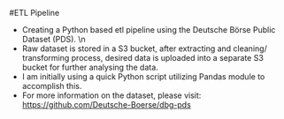 #ETL Pipeline
* Creating a Python based etl pipeline using the Deutsche Börse Public Dataset (PDS). \n
* Raw dataset is stored in a S3 bucket, after extracting and cleaning/ transforming process, desired data is uploaded into a separate S3 bucket for further analysing the data.
* I am initially using a quick Python script utilizing Pandas module to accomplish this. 
* For more information on the dataset, please visit: https://github.com/Deutsche-Boerse/dbg-pds
